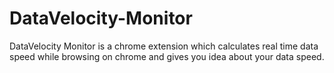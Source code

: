 # DataVelocity-Monitor
DataVelocity Monitor is a chrome extension which calculates real time data speed while browsing on chrome and gives you idea about your data speed. 
